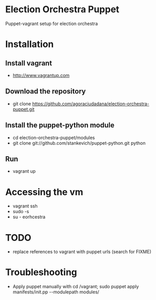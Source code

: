 Election Orchestra Puppet
===========

Puppet-vagrant setup for election orchestra

Installation
===========

Install vagrant
---------
* http://www.vagrantup.com

Download the repository
---------
*	git clone https://github.com/agoraciudadana/election-orchestra-puppet.git

Install the puppet-python module
---------
* cd election-orchestra-puppet/modules
* git clone git://github.com/stankevich/puppet-python.git python

Run
---------
* vagrant up

Accessing the vm
===========
* vagrant ssh
* sudo -s
* su - eorhcestra

TODO
===========
* replace references to vagrant with puppet urls (search for FIXME)

Troubleshooting
===========

* Apply puppet manually with cd /vagrant; sudo puppet apply manifests/init.pp --modulepath modules/
